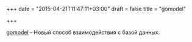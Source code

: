 +++
date = "2015-04-21T11:47:11+03:00"
draft = false
title = "gomodel"

+++

<p><a href="https://github.com/cosiner/gomodel">gomodel</a>&nbsp;- Новый способ взаимодействия с базой данных.</p>

